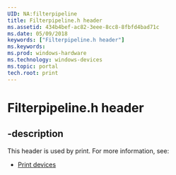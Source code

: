 ```yaml
---
UID: NA:filterpipeline
title: Filterpipeline.h header
ms.assetid: 434b4bef-ac82-3eee-8cc8-8fbfd4bad71c
ms.date: 05/09/2018
keywords: ["Filterpipeline.h header"]
ms.keywords: 
ms.prod: windows-hardware
ms.technology: windows-devices
ms.topic: portal
tech.root: print
---
```


# Filterpipeline.h header


## -description


This header is used by print. For more information, see:

- [Print devices](../_print/index.md)
